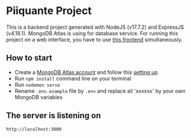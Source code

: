 # Piiquante Project

This is a backend project generated with NodeJS (v17.7.2) and ExpressJS (v4.18.1).
MongoDB Atlas is using for database service.
For running this project on a web interface, you have to use [this frontend](https://github.com/OpenClassrooms-Student-Center/Web-Developer-P6) simultaneously.

## How to start
  - Create a [MongoDB Atlas account](https://www.mongodb.com/cloud/atlas/register) and follow this [setting up](https://developer.mozilla.org/en-US/docs/Learn/Server-side/Express_Nodejs/mongoose#setting_up_the_mongodb_database)
  - Run `npm install` command line on your terminal
  - Run `nodemon serve`
  - Rename `.env.example` file by `.env` and replace all 'xxxxxx' by your own MongoDB variables

## The server is listening on 
`http://localhost:3000`